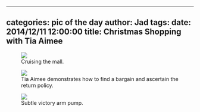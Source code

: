 
---
categories: pic of the day
author: Jad
tags: 
date: 2014/12/11 12:00:00
title: Christmas Shopping with Tia Aimee
---

<figure>
<img src="/img/2014/12/11/img_20141211_141813101_medium.jpg" />
<figcaption>Cruising the mall.</figcaption>
</figure>

<figure>
<img src="/img/2014/12/11/img_20141211_151529369_medium.jpg" />
<figcaption>Tia Aimee demonstrates how to find a bargain and ascertain the return policy.</figcaption>
</figure>

<figure>
<img src="/img/2014/12/11/img_20141211_074542956_medium.jpg" />
<figcaption>Subtle victory arm pump.</figcaption>
</figure>
